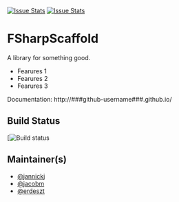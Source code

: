 [![Issue Stats](http://issuestats.com/github/###github-username###/###github-name###/badge/issue)](http://issuestats.com/github/###github-username###/###github-name###)
[![Issue Stats](http://issuestats.com/github/###github-username###/badge/badge/pr)](http://issuestats.com/github/###github-username###/###github-name###)

# FSharpScaffold
A library for something good.

* Fearures 1
* Fearures 2
* Fearures 3

Documentation: http://###github-username###.github.io/


## Build Status

[![Build status](###Appvery-badge-link###)

## Maintainer(s)

- [@jannickj](https://github.com/jannickj)
- [@jacobm](https://github.com/jacobm)
- [@erdeszt](https://github.com/erdeszt)
